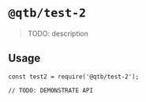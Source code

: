 # `@qtb/test-2`

> TODO: description

## Usage

```
const test2 = require('@qtb/test-2');

// TODO: DEMONSTRATE API
```
